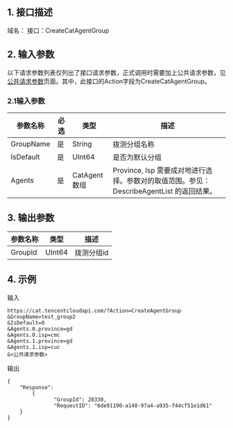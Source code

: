 ## 1. 接口描述

域名：
接口：CreateCatAgentGroup


## 2. 输入参数

以下请求参数列表仅列出了接口请求参数，正式调用时需要加上公共请求参数，见<a href="/doc/api/405/公共请求参数" title="公共请求参数">公共请求参数</a>页面。其中，此接口的Action字段为CreateCatAgentGroup。

### 2.1输入参数

| 参数名称             | 必选   | 类型      | 描述                                       |
| ---------------- | ---- | ------ | ---------------------------------------- |
| GroupName        | 是    | String | 拨测分组名称                           |
| IsDefault        | 是    | UInt64    | 是否为默认分组                  |
| Agents| 是    | CatAgent数组 | Province, Isp 需要成对地进行选择。参数对的取值范围。参见：DescribeAgentList 的返回结果。           |

#### 

## 3. 输出参数

| 参数名称    | 类型       | 描述                  |
| ------- | -------- | ------------------- |
| GroupId | UInt64 | 拨测分组id              |


## 4. 示例

输入

```
https://cat.tencentcloudapi.com/?Action=CreateAgentGroup
&GroupName=test_group2
&IsDefault=0
&Agents.0.province=gd
&Agents.0.isp=cmc
&Agents.1.province=gd
&Agents.1.isp=cuc
&<公共请求参数>
```

输出

```
{
	"Response": 
        {	
               "GroupId": 28330,
               "RequestID": "6de91190-a148-97a4-a935-f44cf51e1d61"
	}	
}
```